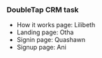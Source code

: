 ### DoubleTap CRM task
- How it works page: Lilibeth
- Landing page: Otha
- Signin page: Quashawn
- Signup page: Ani
